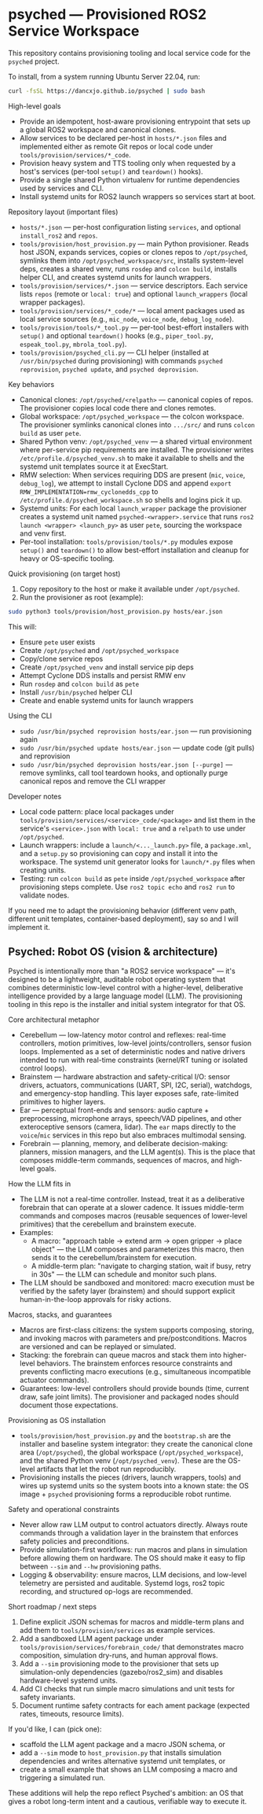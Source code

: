 # psyched — Provisioned ROS2 Service Workspace

This repository contains provisioning tooling and local service code for the `psyched` project.


To install, from a system running Ubuntu Server 22.04, run:
```bash
curl -fsSL https://dancxjo.github.io/psyched | sudo bash
```


High-level goals
- Provide an idempotent, host-aware provisioning entrypoint that sets up a global ROS2 workspace and canonical clones.
- Allow services to be declared per-host in `hosts/*.json` files and implemented either as remote Git repos or local code under `tools/provision/services/*_code`.
- Provision heavy system and TTS tooling only when requested by a host's services (per-tool `setup()` and `teardown()` hooks).
- Provide a single shared Python virtualenv for runtime dependencies used by services and CLI.
- Install systemd units for ROS2 launch wrappers so services start at boot.

Repository layout (important files)
- `hosts/*.json` — per-host configuration listing `services`, and optional `install_ros2` and `repos`.
- `tools/provision/host_provision.py` — main Python provisioner. Reads host JSON, expands services, copies or clones repos to `/opt/psyched`, symlinks them into `/opt/psyched_workspace/src`, installs system-level deps, creates a shared venv, runs `rosdep` and `colcon build`, installs helper CLI, and creates systemd units for launch wrappers.
- `tools/provision/services/*.json` — service descriptors. Each service lists `repos` (remote or `local: true`) and optional `launch_wrappers` (local wrapper packages).
- `tools/provision/services/*_code/*` — local ament packages used as local service sources (e.g., `mic_node`, `voice_node`, `debug_log_node`).
- `tools/provision/tools/*_tool.py` — per-tool best-effort installers with `setup()` and optional `teardown()` hooks (e.g., `piper_tool.py`, `espeak_tool.py`, `mbrola_tool.py`).
- `tools/provision/psyched_cli.py` — CLI helper (installed at `/usr/bin/psyched` during provisioning) with commands `psyched reprovision`, `psyched update`, and `psyched deprovision`.

Key behaviors
- Canonical clones: `/opt/psyched/<relpath>` — canonical copies of repos. The provisioner copies local code there and clones remotes.
- Global workspace: `/opt/psyched_workspace` — the colcon workspace. The provisioner symlinks canonical clones into `.../src/` and runs `colcon build` as user `pete`.
- Shared Python venv: `/opt/psyched_venv` — a shared virtual environment where per-service pip requirements are installed. The provisioner writes `/etc/profile.d/psyched_venv.sh` to make it available to shells and the systemd unit templates source it at ExecStart.
- RMW selection: When services requiring DDS are present (`mic`, `voice`, `debug_log`), we attempt to install Cyclone DDS and append `export RMW_IMPLEMENTATION=rmw_cyclonedds_cpp` to `/etc/profile.d/psyched_workspace.sh` so shells and logins pick it up.
- Systemd units: For each local `launch_wrapper` package the provisioner creates a systemd unit named `psyched-<wrapper>.service` that runs `ros2 launch <wrapper> <launch_py>` as user `pete`, sourcing the workspace and venv first.
- Per-tool installation: `tools/provision/tools/*.py` modules expose `setup()` and `teardown()` to allow best-effort installation and cleanup for heavy or OS-specific tooling.

Quick provisioning (on target host)
1. Copy repository to the host or make it available under `/opt/psyched`.
2. Run the provisioner as root (example):

```bash
sudo python3 tools/provision/host_provision.py hosts/ear.json
```

This will:
- Ensure `pete` user exists
- Create `/opt/psyched` and `/opt/psyched_workspace`
- Copy/clone service repos
- Create `/opt/psyched_venv` and install service pip deps
- Attempt Cyclone DDS installs and persist RMW env
- Run `rosdep` and `colcon build` as `pete`
- Install `/usr/bin/psyched` helper CLI
- Create and enable systemd units for launch wrappers

Using the CLI
- `sudo /usr/bin/psyched reprovision hosts/ear.json` — run provisioning again
- `sudo /usr/bin/psyched update hosts/ear.json` — update code (git pulls) and reprovision
- `sudo /usr/bin/psyched deprovision hosts/ear.json [--purge]` — remove symlinks, call tool teardown hooks, and optionally purge canonical repos and remove the CLI wrapper

Developer notes
- Local code pattern: place local packages under `tools/provision/services/<service>_code/<package>` and list them in the service's `<service>.json` with `local: true` and a `relpath` to use under `/opt/psyched`.
- Launch wrappers: include a `launch/<..._launch.py>` file, a `package.xml`, and a `setup.py` so provisioning can copy and install it into the workspace. The systemd unit generator looks for `launch/*.py` files when creating units.
- Testing: run `colcon build` as `pete` inside `/opt/psyched_workspace` after provisioning steps complete. Use `ros2 topic echo` and `ros2 run` to validate nodes.

If you need me to adapt the provisioning behavior (different venv path, different unit templates, container-based deployment), say so and I will implement it.


Psyched: Robot OS (vision & architecture)
-----------------------------------------

Psyched is intentionally more than "a ROS2 service workspace" — it's designed to be a lightweight, auditable robot operating system that combines deterministic low-level control with a higher-level, deliberative intelligence provided by a large language model (LLM). The provisioning tooling in this repo is the installer and initial system integrator for that OS.

Core architectural metaphor
- Cerebellum — low-latency motor control and reflexes: real-time controllers, motion primitives, low-level joints/controllers, sensor fusion loops. Implemented as a set of deterministic nodes and native drivers intended to run with real-time constraints (kernel/RT tuning or isolated control loops).
- Brainstem — hardware abstraction and safety-critical I/O: sensor drivers, actuators, communications (UART, SPI, I2C, serial), watchdogs, and emergency-stop handling. This layer exposes safe, rate-limited primitives to higher layers.
- Ear — perceptual front-ends and sensors: audio capture + preprocessing, microphone arrays, speech/VAD pipelines, and other exteroceptive sensors (camera, lidar). The `ear` maps directly to the `voice`/`mic` services in this repo but also embraces multimodal sensing.
- Forebrain — planning, memory, and deliberate decision-making: planners, mission managers, and the LLM agent(s). This is the place that composes middle-term commands, sequences of macros, and high-level goals.

How the LLM fits in
- The LLM is not a real-time controller. Instead, treat it as a deliberative forebrain that can operate at a slower cadence. It issues middle-term commands and composes macros (reusable sequences of lower-level primitives) that the cerebellum and brainstem execute.
- Examples:
	- A macro: "approach table → extend arm → open gripper → place object" — the LLM composes and parameterizes this macro, then sends it to the cerebellum/brainstem for execution.
	- A middle-term plan: "navigate to charging station, wait if busy, retry in 30s" — the LLM can schedule and monitor such plans.
- The LLM should be sandboxed and monitored: macro execution must be verified by the safety layer (brainstem) and should support explicit human-in-the-loop approvals for risky actions.

Macros, stacks, and guarantees
- Macros are first-class citizens: the system supports composing, storing, and invoking macros with parameters and pre/postconditions. Macros are versioned and can be replayed or simulated.
- Stacking: the forebrain can queue macros and stack them into higher-level behaviors. The brainstem enforces resource constraints and prevents conflicting macro executions (e.g., simultaneous incompatible actuator commands).
- Guarantees: low-level controllers should provide bounds (time, current draw, safe joint limits). The provisioner and packaged nodes should document those expectations.

Provisioning as OS installation
- `tools/provision/host_provision.py` and the `bootstrap.sh` are the installer and baseline system integrator: they create the canonical clone area (`/opt/psyched`), the global workspace (`/opt/psyched_workspace`), and the shared Python venv (`/opt/psyched_venv`). These are the OS-level artifacts that let the robot run reproducibly.
- Provisioning installs the pieces (drivers, launch wrappers, tools) and wires up systemd units so the system boots into a known state: the OS image + `psyched` provisioning forms a reproducible robot runtime.

Safety and operational constraints
- Never allow raw LLM output to control actuators directly. Always route commands through a validation layer in the brainstem that enforces safety policies and preconditions.
- Provide simulation-first workflows: run macros and plans in simulation before allowing them on hardware. The OS should make it easy to flip between `--sim` and `--hw` provisioning paths.
- Logging & observability: ensure macros, LLM decisions, and low-level telemetry are persisted and auditable. Systemd logs, ros2 topic recording, and structured op-logs are recommended.

Short roadmap / next steps
1. Define explicit JSON schemas for macros and middle-term plans and add them to `tools/provision/services` as example services.
2. Add a sandboxed LLM agent package under `tools/provision/services/forebrain_code/` that demonstrates macro composition, simulation dry-runs, and human approval flows.
3. Add a `--sim` provisioning mode to the provisioner that sets up simulation-only dependencies (gazebo/ros2_sim) and disables hardware-level systemd units.
4. Add CI checks that run simple macro simulations and unit tests for safety invariants.
5. Document runtime safety contracts for each ament package (expected rates, timeouts, resource limits).

If you'd like, I can (pick one):
- scaffold the LLM agent package and a macro JSON schema, or
- add a `--sim` mode to `host_provision.py` that installs simulation dependencies and writes alternative systemd unit templates, or
- create a small example that shows an LLM composing a macro and triggering a simulated run.

These additions will help the repo reflect Psyched's ambition: an OS that gives a robot long-term intent and a cautious, verifiable way to execute it.
